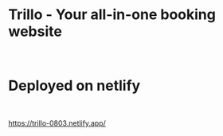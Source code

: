 # Trillo - Your all-in-one booking website 
<br>

# Deployed on netlify
<br>

https://trillo-0803.netlify.app/

<br>